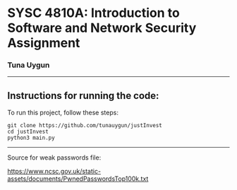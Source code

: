 # SYSC 4810A: Introduction to Software and Network Security Assignment
### Tuna Uygun

---
## Instructions for running the code:
To run this project, follow these steps:
```
git clone https://github.com/tunauygun/justInvest
cd justInvest
python3 main.py
```

---

Source for weak passwords file:

https://www.ncsc.gov.uk/static-assets/documents/PwnedPasswordsTop100k.txt